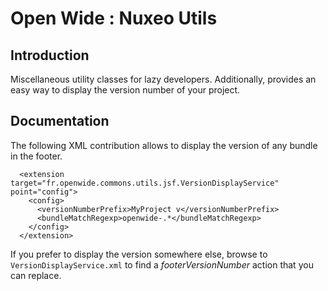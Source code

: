 Open Wide : Nuxeo Utils
=======================

## Introduction

Miscellaneous utility classes for lazy developers. Additionally, provides an easy way to display the version number of your project.

## Documentation

The following XML contribution allows to display the version of any bundle in the footer.
   
``` 
  <extension target="fr.openwide.commons.utils.jsf.VersionDisplayService" point="config">
    <config>
      <versionNumberPrefix>MyProject v</versionNumberPrefix>
      <bundleMatchRegexp>openwide-.*</bundleMatchRegexp>
    </config>
  </extension>
```

If you prefer to display the version somewhere else, browse to `VersionDisplayService.xml` to find a *footerVersionNumber* action that you can replace.

